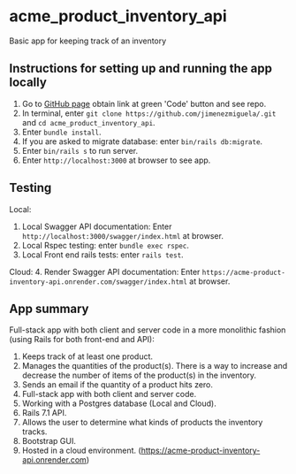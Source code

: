 # acme_product_inventory_api
Basic app for keeping track of an inventory

## Instructions for setting up and running the app locally

1. Go to [GitHub page](https://github.com/jimenezmiguela/acme_product_inventory_api) obtain link at green 'Code' button and see repo.
2. In terminal, enter ``` git clone https://github.com/jimenezmiguela/.git ``` and ``` cd acme_product_inventory_api ```.
3. Enter ``` bundle install ```.
4. If you are asked to migrate database: enter ``` bin/rails db:migrate ```.
4. Enter ``` bin/rails s ``` to run server.
5. Enter ``` http://localhost:3000 ``` at browser to see app.

## Testing

Local:
1. Local Swagger API documentation: Enter ``` http://localhost:3000/swagger/index.html ``` at browser.
2. Local Rspec testing: enter ``` bundle exec rspec ```.
3. Local Front end rails tests: enter  ``` rails test ```.

Cloud:
4. Render Swagger API documentation: Enter ``` https://acme-product-inventory-api.onrender.com/swagger/index.html ``` at browser.

## App summary
Full-stack app with both client and server code in a more monolithic fashion (using Rails for both front-end and API):

1. Keeps track of at least one product.
2. Manages the quantities of the product(s). There is a way to increase and decrease the number of items of the product(s) in the inventory.
3. Sends an email if the quantity of a product hits zero.
4. Full-stack app with both client and server code.
5. Working with a Postgres database (Local and Cloud).
6. Rails 7.1 API.
7. Allows the user to determine what kinds of products the inventory tracks.
10. Bootstrap GUI.
11. Hosted in a cloud environment. (https://acme-product-inventory-api.onrender.com)
